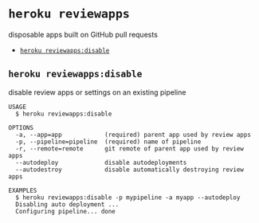 `heroku reviewapps`
===================

disposable apps built on GitHub pull requests

* [`heroku reviewapps:disable`](#heroku-reviewappsdisable)

## `heroku reviewapps:disable`

disable review apps or settings on an existing pipeline

```
USAGE
  $ heroku reviewapps:disable

OPTIONS
  -a, --app=app            (required) parent app used by review apps
  -p, --pipeline=pipeline  (required) name of pipeline
  -r, --remote=remote      git remote of parent app used by review apps
  --autodeploy             disable autodeployments
  --autodestroy            disable automatically destroying review apps

EXAMPLES
  $ heroku reviewapps:disable -p mypipeline -a myapp --autodeploy
  Disabling auto deployment ...
  Configuring pipeline... done
```
